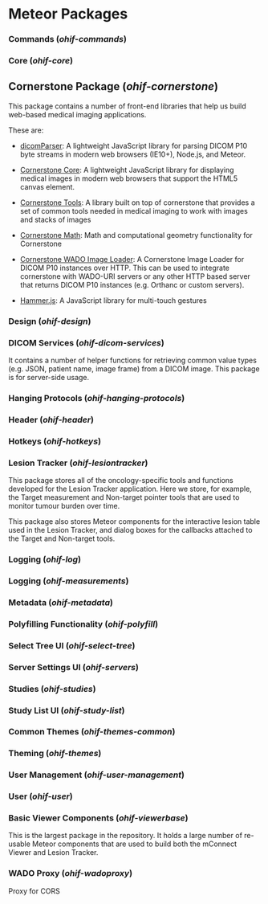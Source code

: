 # Meteor Packages

### Commands (*ohif-commands*)
### Core (*ohif-core*)

## Cornerstone Package (*ohif-cornerstone*)

This package contains a number of front-end libraries that help us build web-based medical imaging applications.

These are:
- [dicomParser](https://github.com/cornerstonejs/dicomParser):
A lightweight JavaScript library for parsing DICOM P10 byte streams in modern web browsers (IE10+), Node.js, and Meteor.

- [Cornerstone Core](https://github.com/cornerstonejs/cornerstone):
A lightweight JavaScript library for displaying medical images in modern web browsers that support the HTML5 canvas element.

- [Cornerstone Tools](https://github.com/cornerstonejs/cornerstoneTools):
A library built on top of cornerstone that provides a set of common tools needed in medical imaging to work with images and stacks of images

- [Cornerstone Math](https://github.com/cornerstonejs/cornerstoneMath):
Math and computational geometry functionality for Cornerstone

- [Cornerstone WADO Image Loader](https://github.com/cornerstonejs/cornerstoneWADOImageLoader):
A Cornerstone Image Loader for DICOM P10 instances over HTTP. This can be used to integrate cornerstone with WADO-URI servers or any other HTTP based server that returns DICOM P10 instances (e.g. Orthanc or custom servers).

- [Hammer.js](https://github.com/hammerjs/hammer.js):
A JavaScript library for multi-touch gestures

### Design (*ohif-design*)
### DICOM Services (*ohif-dicom-services*)
It contains a number of helper functions for retrieving common value types (e.g. JSON, patient name, image frame) from a DICOM image. This package is for server-side usage.

### Hanging Protocols (*ohif-hanging-protocols*)
### Header (*ohif-header*)
### Hotkeys (*ohif-hotkeys*)

### Lesion Tracker (*ohif-lesiontracker*)
This package stores all of the oncology-specific tools and functions developed for the Lesion Tracker application. Here we store, for example, the Target measurement and Non-target pointer tools that are used to monitor tumour burden over time.

This package also stores Meteor components for the interactive lesion table used in the Lesion Tracker, and dialog boxes for the callbacks attached to the Target and Non-target tools.

### Logging (*ohif-log*)
### Logging (*ohif-measurements*)
### Metadata (*ohif-metadata*)
### Polyfilling Functionality (*ohif-polyfill*)

### Select Tree UI (*ohif-select-tree*)
### Server Settings UI (*ohif-servers*)
### Studies (*ohif-studies*)
### Study List UI (*ohif-study-list*)
### Common Themes (*ohif-themes-common*)
### Theming (*ohif-themes*)
### User Management (*ohif-user-management*)
### User (*ohif-user*)

### Basic Viewer Components (*ohif-viewerbase*)
This is the largest package in the repository. It holds a large number of re-usable Meteor components that are used to build both the mConnect Viewer and Lesion Tracker.

### WADO Proxy (*ohif-wadoproxy*)
Proxy for CORS
